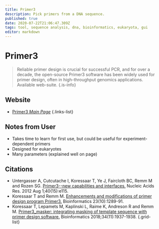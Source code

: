 ```yaml
---
title: Primer3
description: Pick primers from a DNA sequence.
published: true
date: 2020-07-22T21:06:47.309Z
tags: tool, sequence analysis, dna, bioinformatics, eukaryota, gui
editor: markdown
---
```


# Primer3

> Reliable primer design is crucial for successful PCR, and for over a decade, the open-source Primer3 software has been widely used for primer design, often in high-throughput genomics applications. Available web-suite. 
{.is-info}

 
## Website

- [Primer3 *Main Page*](http://bioinfo.ut.ee/primer3/#disclaimer)
 {.links-list}
 
 ## Notes from User
 - Takes time to learn for first use, but could be useful for experiment-dependent primers
 - Designed for eukaryotes 
 - Many parameters (explained well on page)

## Citations

- Untergasser A, Cutcutache I, Koressaar T, Ye J, Faircloth BC, Remm M and Rozen SG. [Primer3--new capabilities and interfaces.](https://academic.oup.com/nar/article/40/15/e115/1223759) Nucleic Acids Res. 2012 Aug 1;40(15):e115.
- Koressaar T and Remm M. [Enhancements and modifications of primer design program Primer3.](https://academic.oup.com/bioinformatics/article/23/10/1289/197299) Bioinformatics 23(10):1289-91.
-	Koressaar T, Lepamets M, Kaplinski L, Raime K, Andreson R and Remm M. [Primer3_masker: integrating masking of template sequence with primer design software.](https://academic.oup.com/bioinformatics/article/34/11/1937/4817620) Bioinformatics 2018;34(11):1937-1938.
{.grid-list}